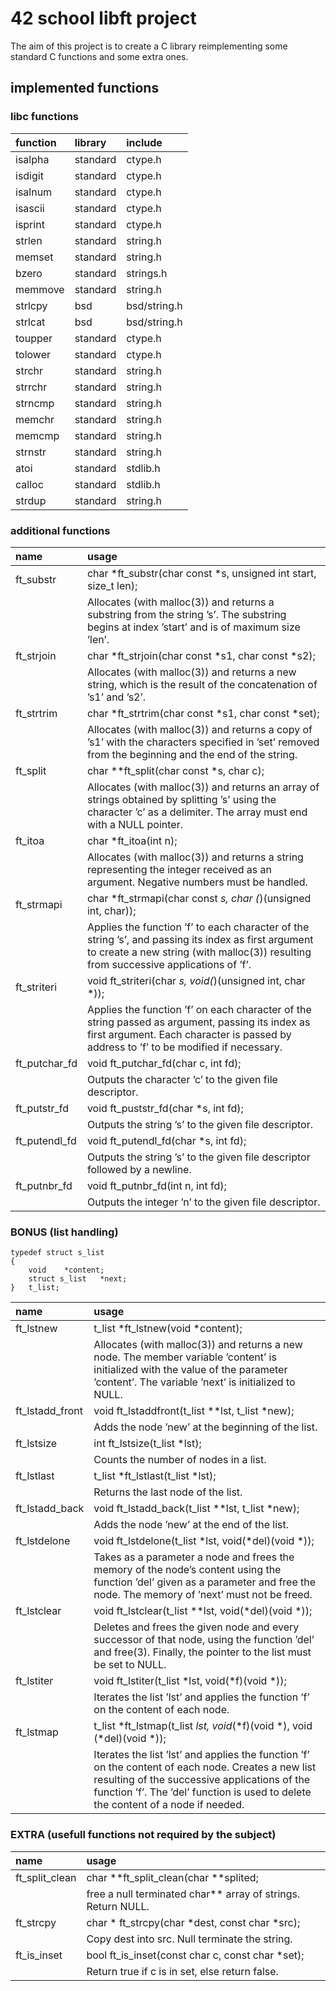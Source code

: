 # 42 school libft project

The aim of this project is to create a C library reimplementing some standard C functions
and some extra ones.

## implemented functions
### libc functions

| function | library | include |
|:---------|:--------|:--------|
| isalpha | standard | ctype.h |
| isdigit | standard | ctype.h |
|isalnum | standard | ctype.h |
|isascii | standard | ctype.h |
|isprint | standard | ctype.h |
|strlen | standard | string.h |
|memset | standard | string.h |
|bzero | standard | strings.h |
|memmove | standard | string.h |
|strlcpy | bsd | bsd/string.h |
|strlcat | bsd | bsd/string.h |
|toupper | standard | ctype.h |
|tolower | standard | ctype.h |
|strchr | standard | string.h |
|strrchr | standard | string.h |
|strncmp | standard | string.h |
|memchr | standard | string.h |
|memcmp | standard | string.h |
|strnstr | standard | string.h |
|atoi | standard | stdlib.h |
|calloc | standard | stdlib.h |
|strdup | standard | string.h |


### additional functions
|name|usage|
|:----------------|:---------|
|ft_substr | char *ft_substr(char const *s, unsigned int start, size_t len);
| | Allocates (with malloc(3)) and returns a substring from the string ’s’. The substring begins at index ’start’ and is of maximum size ’len’.|
|ft_strjoin | char *ft_strjoin(char const *s1, char const *s2);|
| | Allocates (with malloc(3)) and returns a new string, which is the result of the concatenation of ’s1’ and ’s2’.|
|ft_strtrim | char *ft_strtrim(char const *s1, char const *set);|
| | Allocates (with malloc(3)) and returns a copy of ’s1’ with the characters specified in ’set’ removed from the beginning and the end of the string.|
|ft_split | char **ft_split(char const *s, char c);|
| | Allocates (with malloc(3)) and returns an array of strings obtained by splitting ’s’ using the character ’c’ as a delimiter. The array must end with a NULL pointer.|
|ft_itoa | char *ft_itoa(int n);|
| | Allocates (with malloc(3)) and returns a string representing the integer received as an argument. Negative numbers must be handled.|
|ft_strmapi | char *ft_strmapi(char const *s, char (*)(unsigned int, char));|
| | Applies the function ’f’ to each character of the string ’s’, and passing its index as first argument to create a new string (with malloc(3)) resulting from successive applications of ’f’.|
|ft_striteri | void ft_striteri(char *s, void(*)(unsigned int, char *));|
| | Applies the function ’f’ on each character of the string passed as argument, passing its index as first argument. Each character is passed by address to ’f’ to be modified if necessary.|
|ft_putchar_fd | void ft_putchar_fd(char c, int fd);|
| | Outputs the character ’c’ to the given file descriptor.                                                                                                              |
|ft_putstr_fd | void ft_puststr_fd(char *s, int fd);|
| | Outputs the string ’s’ to the given file descriptor.|
|ft_putendl_fd | void ft_putendl_fd(char *s, int fd);|
| | Outputs the string ’s’ to the given file descriptor followed by a newline.|
|ft_putnbr_fd | void ft_putnbr_fd(int n, int fd);|
| | Outputs the integer ’n’ to the given file descriptor.|


### BONUS (list handling)
```
typedef struct s_list
{
	void	*content;
	struct s_list	*next;
}	t_list;
```

|name|usage|
|:----------------|:---------|
|ft_lstnew | t_list *ft_lstnew(void *content);|
| | Allocates (with malloc(3)) and returns a new node. The member variable ’content’ is initialized with the value of the parameter ’content’. The variable ’next’ is initialized to NULL.|
|ft_lstadd_front | void ft_lstaddfront(t_list **lst, t_list *new);|
| | Adds the node ’new’ at the beginning of the list.|
|ft_lstsize | int ft_lstsize(t_list *lst);|
| | Counts the number of nodes in a list.|
|ft_lstlast | t_list *ft_lstlast(t_list *lst);|
| | Returns the last node of the list.|
|ft_lstadd_back | void ft_lstadd_back(t_list **lst, t_list *new);|
| | Adds the node ’new’ at the end of the list.|
|ft_lstdelone | void ft_lstdelone(t_list *lst, void(*del)(void *));|
| | Takes as a parameter a node and frees the memory of the node’s content using the function ’del’ given as a parameter and free the node. The memory of ’next’ must not be freed.|
|ft_lstclear | void ft_lstclear(t_list **lst, void(*del)(void *));|
| | Deletes and frees the given node and every successor of that node, using the function ’del’ and free(3). Finally, the pointer to the list must be set to NULL.|
|ft_lstiter | void ft_lstiter(t_list *lst, void(*f)(void *));|
| | Iterates the list ’lst’ and applies the function ’f’ on the content of each node.|
|ft_lstmap | t_list *ft_lstmap(t_list *lst, void*(*f)(void *), void (*del)(void *));|
| | Iterates the list ’lst’ and applies the function ’f’ on the content of each node. Creates a new list resulting of the successive applications of the function ’f’. The ’del’ function is used to delete the content of a node if needed.|


### EXTRA (usefull functions not required by the subject)
|name|usage|
|:----------------|:---------|
|ft_split_clean | char **ft_split_clean(char **splited;|
| | free a null terminated char** array of strings. Return NULL.|
| ft_strcpy | char * ft_strcpy(char *dest, const char *src);|
| |Copy dest into src. Null terminate the string.|
|ft_is_inset| bool    ft_is_inset(const char c, const char *set);|
| |Return true if c is in set, else return false.|
